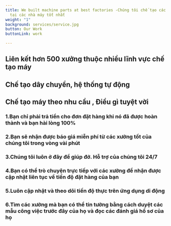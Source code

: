 ```yaml
---
title: We built machine parts at best factories -Chúng tôi chế tạo các bộ phận máy
  tại các nhà máy tốt nhất
weight: "1"
background: services/service.jpg
button: Our Work
buttonLink: work

---
```

## Liên kết hơn 500 xưởng thuộc nhiều lĩnh vực chế tạo máy

## Chế tạo dây chuyền, hệ thống tự động

## Chế tạo máy theo nhu cầu , Điều gì tuyệt vời

### 1.Bạn chỉ phải trả tiền cho đơn đặt hàng khi nó đã được hoàn thành và bạn hài lòng 100%

### 2.Bạn sẽ nhận được báo giá miễn phí từ các xưởng tốt của chúng tôi trong vòng vài phút

### 3.Chúng tôi luôn ở đây để giúp đỡ. Hỗ trợ của chúng tôi 24/7

### 4.Bạn có thể trò chuyện trực tiếp với các xưởng để nhận được cập nhật liên tục về tiến độ đặt hàng của bạn

### 5.Luôn cập nhật và theo dõi tiến độ thực trên ứng dụng di động

### 6.Tìm các xưởng mà bạn có thể tin tưởng bằng cách duyệt các mẫu công việc trước đây của họ và đọc các đánh giá hồ sơ của họ